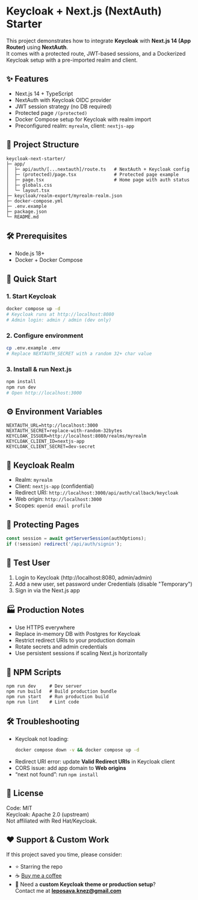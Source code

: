 # Keycloak + Next.js (NextAuth) Starter

This project demonstrates how to integrate **Keycloak** with **Next.js 14 (App Router)** using **NextAuth**.  
It comes with a protected route, JWT-based sessions, and a Dockerized Keycloak setup with a pre-imported realm and client.

## ✨ Features
- Next.js 14 + TypeScript
- NextAuth with Keycloak OIDC provider
- JWT session strategy (no DB required)
- Protected page `/(protected)`
- Docker Compose setup for Keycloak with realm import
- Preconfigured realm: `myrealm`, client: `nextjs-app`

## 📂 Project Structure
```
keycloak-next-starter/
├─ app/
│  ├─ api/auth/[...nextauth]/route.ts   # NextAuth + Keycloak config
│  ├─ (protected)/page.tsx              # Protected page example
│  ├─ page.tsx                          # Home page with auth status
│  ├─ globals.css
│  └─ layout.tsx
├─ keycloak/realm-export/myrealm-realm.json
├─ docker-compose.yml
├─ .env.example
├─ package.json
└─ README.md
```

## 🛠 Prerequisites
- Node.js 18+  
- Docker + Docker Compose  

## 🚀 Quick Start

### 1. Start Keycloak
```bash
docker compose up -d
# Keycloak runs at http://localhost:8080
# Admin login: admin / admin (dev only)
```

### 2. Configure environment
```bash
cp .env.example .env
# Replace NEXTAUTH_SECRET with a random 32+ char value
```

### 3. Install & run Next.js
```bash
npm install
npm run dev
# Open http://localhost:3000
```

## ⚙️ Environment Variables
```
NEXTAUTH_URL=http://localhost:3000
NEXTAUTH_SECRET=replace-with-random-32bytes
KEYCLOAK_ISSUER=http://localhost:8080/realms/myrealm
KEYCLOAK_CLIENT_ID=nextjs-app
KEYCLOAK_CLIENT_SECRET=dev-secret
```

## 🔑 Keycloak Realm
- Realm: `myrealm`
- Client: `nextjs-app` (confidential)
- Redirect URI: `http://localhost:3000/api/auth/callback/keycloak`
- Web origin: `http://localhost:3000`
- Scopes: `openid email profile`

## 🔐 Protecting Pages
```ts
const session = await getServerSession(authOptions);
if (!session) redirect('/api/auth/signin');
```

## 🧪 Test User
1. Login to Keycloak (http://localhost:8080, admin/admin)  
2. Add a new user, set password under Credentials (disable "Temporary")  
3. Sign in via the Next.js app  

## 🏭 Production Notes
- Use HTTPS everywhere  
- Replace in-memory DB with Postgres for Keycloak  
- Restrict redirect URIs to your production domain  
- Rotate secrets and admin credentials  
- Use persistent sessions if scaling Next.js horizontally  

## 📜 NPM Scripts
```
npm run dev     # Dev server
npm run build   # Build production bundle
npm run start   # Run production build
npm run lint    # Lint code
```

## 🛠 Troubleshooting
- Keycloak not loading:
  ```bash
  docker compose down -v && docker compose up -d
  ```
- Redirect URI error: update **Valid Redirect URIs** in Keycloak client  
- CORS issue: add app domain to **Web origins**  
- “next not found”: run `npm install`  

## 📄 License
Code: MIT  
Keycloak: Apache 2.0 (upstream)  
Not affiliated with Red Hat/Keycloak.

## ❤️ Support & Custom Work
If this project saved you time, please consider:
- ⭐ Starring the repo
- ☕ [Buy me a coffee](https://www.buymeacoffee.com/leposava)
- 💼 Need a **custom Keycloak theme or production setup**?  
  Contact me at **leposava.knez@gmail.com**


